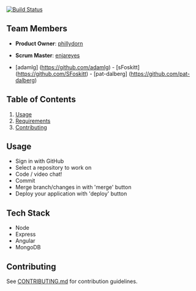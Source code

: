 [![Build Status](https://travis-ci.org/BraveBravos/CodeColab.svg?branch=master)](https://travis-ci.org/BraveBravos/CodeColab)


## Team Members

  - __Product Owner__: [phillydorn](https://github.com/phillydorn)
  - __Scrum Master__: [enjareyes](https://github.com/enjareyes)

  - [adamlg] (https://github.com/adamlg)  -  [sFoskitt] (https://github.com/SFoskitt)  -  [pat-dalberg] (https://github.com/pat-dalberg)

## Table of Contents

1. [Usage](#Usage)
2. [Requirements](#requirements)
3. [Contributing](#contributing)

## Usage

- Sign in with GitHub
- Select a repository to work on
- Code / video chat!
- Commit
- Merge branch/changes in with 'merge' button
- Deploy your application with 'deploy' button


## Tech Stack

- Node
- Express
- Angular
- MongoDB

## Contributing

See [CONTRIBUTING.md](https://github.com/unexpected-lion/ourglass/blob/master/contributing.md) for contribution guidelines.





